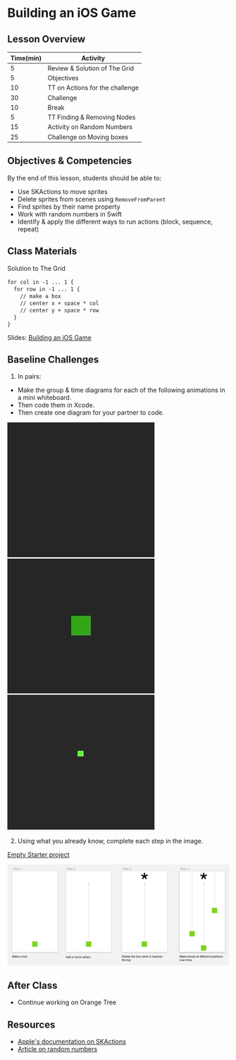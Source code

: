 # Building an iOS Game

## Lesson Overview

| **Time(min)** | **Activity**                     |
| ------------- | ---------------------------      |
| 5             | Review & Solution of The Grid    |
| 5             | Objectives                       |
| 10            | TT on Actions for the challenge  |
| 30            | Challenge                        |
| 10            | Break                            |
| 5             | TT Finding & Removing Nodes      |
| 15            | Activity on Random Numbers       |
| 25            | Challenge on Moving boxes        |

## Objectives & Competencies
By the end of this lesson, students should be able to:

- Use SKActions to move sprites
- Delete sprites from scenes using `RemoveFromParent`
- Find sprites by their name property
- Work with random numbers in Swift
- Identify & apply the different ways to run actions (block, sequence, repeat)

## Class Materials

Solution to The Grid

```
for col in -1 ... 1 {
  for row in -1 ... 1 {
    // make a box
    // center x + space * col
    // center y + space * row
  }
}
```

Slides: [Building an iOS Game](https://docs.google.com/presentation/d/17AR52Hkqp1Lid4BohnvcHnZJ5cK3w1j7yusMJQkaRKI/edit?usp=sharing)

## Baseline Challenges

1. In pairs:
- Make the group & time diagrams for each of the following animations in a mini whiteboard.
- Then code them in Xcode.
- Then create one diagram for your partner to code.

![Square path](assets/square.gif) ![Pulse](assets/pulse.gif)  ![Grow](assets/grow.gif)

2. Using what you already know, complete each step in the image.

[Empty Starter project](https://github.com/Product-College-Labs/Game-Starter-Empty/tree/master)

![Moving Boxes](assets/movingBoxes.png)

<!--- https://github.com/Product-College-Labs/pop-the-bubble --->

## After Class
- Continue working on Orange Tree

## Resources

- [Apple's documentation on SKActions](https://developer.apple.com/documentation/spritekit/skaction)
- [Article on random numbers](https://learnappmaking.com/random-numbers-swift/)
